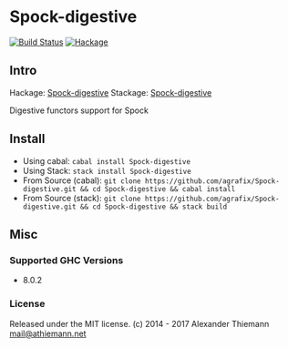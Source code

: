 Spock-digestive
=====

[![Build Status](https://travis-ci.org/agrafix/Spock-digestive.svg)](https://travis-ci.org/agrafix/Spock-digestive)
[![Hackage](https://img.shields.io/hackage/v/Spock-digestive.svg)](http://hackage.haskell.org/package/Spock-digestive)

## Intro

Hackage: [Spock-digestive](http://hackage.haskell.org/package/Spock-digestive)
Stackage: [Spock-digestive](https://www.stackage.org/package/Spock-digestive)

Digestive functors support for Spock


## Install

* Using cabal: `cabal install Spock-digestive`
* Using Stack: `stack install Spock-digestive`
* From Source (cabal): `git clone https://github.com/agrafix/Spock-digestive.git && cd Spock-digestive && cabal install`
* From Source (stack): `git clone https://github.com/agrafix/Spock-digestive.git && cd Spock-digestive && stack build`


## Misc

### Supported GHC Versions

* 8.0.2

### License

Released under the MIT license.
(c) 2014 - 2017 Alexander Thiemann <mail@athiemann.net>
